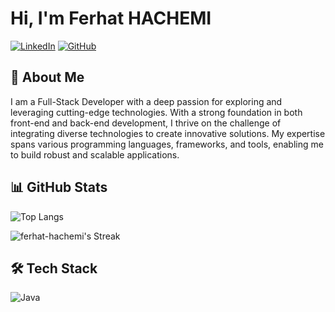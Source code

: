 # Hi, I'm Ferhat HACHEMI


[![LinkedIn](https://img.shields.io/badge/LinkedIn-Profile-blue)](https://www.linkedin.com/in/h-ferhat-account/)
[![GitHub](https://img.shields.io/badge/GitHub-Profile-black)](https://github.com/ferhat-hachemi)



## 👋 About Me

I am a Full-Stack Developer with a deep passion for exploring and leveraging cutting-edge technologies. With a strong foundation in both front-end and back-end development, I thrive on the challenge of integrating diverse technologies to create innovative solutions. My expertise spans various programming languages, frameworks, and tools, enabling me to build robust and scalable applications.


## 📊 GitHub Stats

<!-- ![Your GitHub stats](https://github-readme-stats.vercel.app/api?username=ferhat-hachemi&show_icons=true&theme=radical) -->
![Top Langs](https://github-readme-stats.vercel.app/api/top-langs/?username=ferhat-hachemi&layout=compact&theme=radical) 

![ferhat-hachemi's Streak](https://github-readme-streak-stats.herokuapp.com/?user=ferhat-hachemi&theme=onedark&hide_border=true)

## 🛠️ Tech Stack

![Java](https://upload.wikimedia.org/wikipedia/commons/thumb/3/30/Java_logo_icon_2019.svg/1024px-Java_logo_icon_2019.svg.png)



